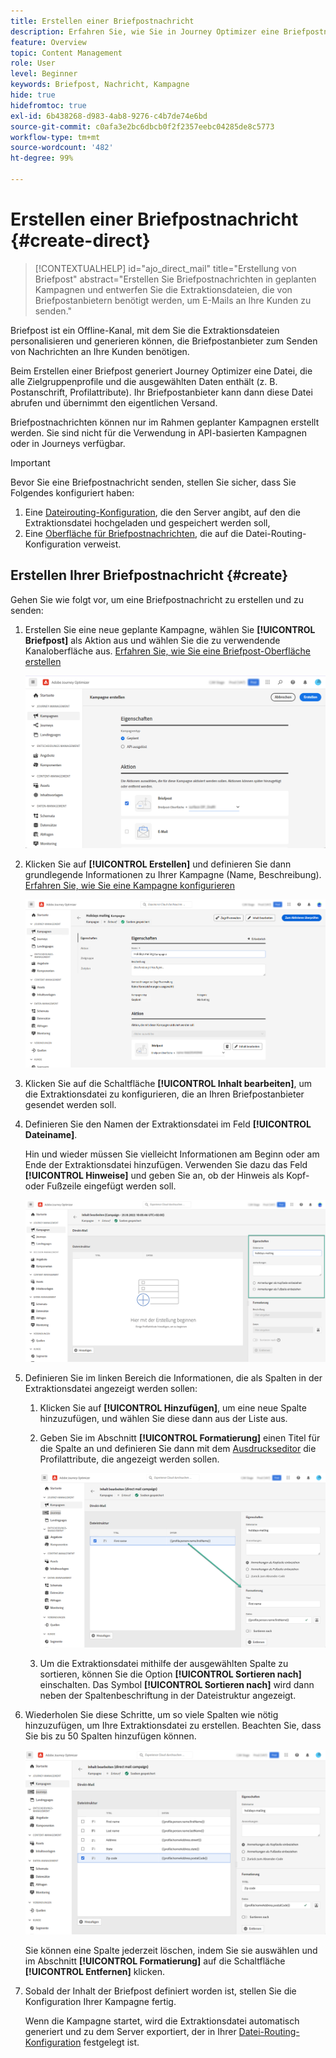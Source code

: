 ```yaml
---
title: Erstellen einer Briefpostnachricht
description: Erfahren Sie, wie Sie in Journey Optimizer eine Briefpostnachricht erstellen
feature: Overview
topic: Content Management
role: User
level: Beginner
keywords: Briefpost, Nachricht, Kampagne
hide: true
hidefromtoc: true
exl-id: 6b438268-d983-4ab8-9276-c4b7de74e6bd
source-git-commit: c0afa3e2bc6dbcb0f2f2357eebc04285de8c5773
workflow-type: tm+mt
source-wordcount: '482'
ht-degree: 99%

---
```


# Erstellen einer Briefpostnachricht {#create-direct}

>[!CONTEXTUALHELP]
>id="ajo_direct_mail"
>title="Erstellung von Briefpost"
>abstract="Erstellen Sie Briefpostnachrichten in geplanten Kampagnen und entwerfen Sie die Extraktionsdateien, die von Briefpostanbietern benötigt werden, um E-Mails an Ihre Kunden zu senden."

Briefpost ist ein Offline-Kanal, mit dem Sie die Extraktionsdateien personalisieren und generieren können, die Briefpostanbieter zum Senden von Nachrichten an Ihre Kunden benötigen.

Beim Erstellen einer Briefpost generiert Journey Optimizer eine Datei, die alle Zielgruppenprofile und die ausgewählten Daten enthält (z. B. Postanschrift, Profilattribute). Ihr Briefpostanbieter kann dann diese Datei abrufen und übernimmt den eigentlichen Versand.

Briefpostnachrichten können nur im Rahmen geplanter Kampagnen erstellt werden. Sie sind nicht für die Verwendung in API-basierten Kampagnen oder in Journeys verfügbar.

>[!IMPORTANT]
>
>Bevor Sie eine Briefpostnachricht senden, stellen Sie sicher, dass Sie Folgendes konfiguriert haben:
>
>1. Eine [Dateirouting-Konfiguration](../direct-mail/direct-mail-configuration.md#file-routing-configuration), die den Server angibt, auf den die Extraktionsdatei hochgeladen und gespeichert werden soll,
>1. Eine [Oberfläche für Briefpostnachrichten](../direct-mail/direct-mail-configuration.md#direct-mail-surface), die auf die Datei-Routing-Konfiguration verweist.


## Erstellen Ihrer Briefpostnachricht {#create}

Gehen Sie wie folgt vor, um eine Briefpostnachricht zu erstellen und zu senden:

1. Erstellen Sie eine neue geplante Kampagne, wählen Sie **[!UICONTROL Briefpost]** als Aktion aus und wählen Sie die zu verwendende Kanaloberfläche aus. [Erfahren Sie, wie Sie eine Briefpost-Oberfläche erstellen](../direct-mail/direct-mail-configuration.md#direct-mail-surface)

   ![](assets/direct-mail-campaign.png)

1. Klicken Sie auf **[!UICONTROL Erstellen]** und definieren Sie dann grundlegende Informationen zu Ihrer Kampagne (Name, Beschreibung). [Erfahren Sie, wie Sie eine Kampagne konfigurieren](../campaigns/create-campaign.md)

   ![](assets/direct-mail-edit.png)

1. Klicken Sie auf die Schaltfläche **[!UICONTROL Inhalt bearbeiten]**, um die Extraktionsdatei zu konfigurieren, die an Ihren Briefpostanbieter gesendet werden soll.

1. Definieren Sie den Namen der Extraktionsdatei im Feld **[!UICONTROL Dateiname]**.

   Hin und wieder müssen Sie vielleicht Informationen am Beginn oder am Ende der Extraktionsdatei hinzufügen. Verwenden Sie dazu das Feld **[!UICONTROL Hinweise]** und geben Sie an, ob der Hinweis als Kopf- oder Fußzeile eingefügt werden soll.

   <!--Click on the button to the right of the Output file field and enter the desired label. You can use personalization fields, content blocks and dynamic text (see Defining content). For example, you can complete the label with the delivery ID or the extraction date.-->

   ![](assets/direct-mail-properties.png)

1. Definieren Sie im linken Bereich die Informationen, die als Spalten in der Extraktionsdatei angezeigt werden sollen:

   1. Klicken Sie auf **[!UICONTROL Hinzufügen]**, um eine neue Spalte hinzuzufügen, und wählen Sie diese dann aus der Liste aus.

   1. Geben Sie im Abschnitt **[!UICONTROL Formatierung]** einen Titel für die Spalte an und definieren Sie dann mit dem [Ausdruckseditor](../personalization/personalization-build-expressions.md) die Profilattribute, die angezeigt werden sollen.

      ![](assets/direct-mail-content.png)

   1. Um die Extraktionsdatei mithilfe der ausgewählten Spalte zu sortieren, können Sie die Option **[!UICONTROL Sortieren nach]** einschalten. Das Symbol **[!UICONTROL Sortieren nach]** wird dann neben der Spaltenbeschriftung in der Dateistruktur angezeigt.

1. Wiederholen Sie diese Schritte, um so viele Spalten wie nötig hinzuzufügen, um Ihre Extraktionsdatei zu erstellen. Beachten Sie, dass Sie bis zu 50 Spalten hinzufügen können.

   ![](assets/direct-mail-complete.png)

   Sie können eine Spalte jederzeit löschen, indem Sie sie auswählen und im Abschnitt **[!UICONTROL Formatierung]** auf die Schaltfläche **[!UICONTROL Entfernen]** klicken.

1. Sobald der Inhalt der Briefpost definiert worden ist, stellen Sie die Konfiguration Ihrer Kampagne fertig.

   Wenn die Kampagne startet, wird die Extraktionsdatei automatisch generiert und zu dem Server exportiert, der in Ihrer [Datei-Routing-Konfiguration](../direct-mail/direct-mail-configuration.md) festgelegt ist.
